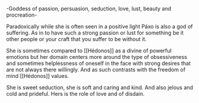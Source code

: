 -Goddess of passion, persuasion, seduction, love, lust, beauty and procreation-

Paradoxically while she is often seen in a positive light Páxo is also a god of suffering. As in to have such a strong passion or lust for something be it other people or your craft that you suffer to be without it.

She is sometimes compared to [[Hédonos]] as a divine of powerful emotions but her domain centers more around the type of obsessiveness and sometimes helplessness of oneself in the face with strong desires that are not always there willingly.  And as such contrasts with the freedom of mind [[Hédonos]] values.

She is sweet seduction, she is soft and caring and kind. And also jelous and cold and prideful. Hers is the role of love and of disdain.


